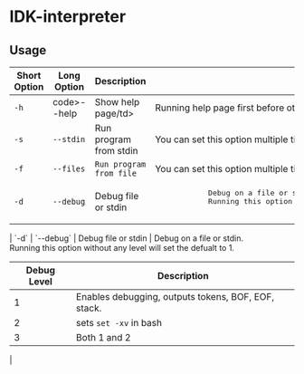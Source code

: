 # IDK-interpreter
## Usage
<table>
<thead>
	<tr>
		<th>Short Option</th>
		<th>Long Option</th>
		<th>Description</th>
		<th>Notes</th>
	</tr>
</thead>
<tbody>
	<tr>
		<td>
			<code>-h</code>
		</td>
		<td>
			code>--help</code>
		</td>
		<td>Show help page/td>
		<td>Running help page first before other options will cancel it.</td>
	</tr>
	<tr>
		<td>
			<code>-s</code>
		</td>
		<td>
			<code>--stdin</code>
		</td>
		<td>Run program from stdin</td>
		<td>You can set this option multiple times</td>
	</tr>
	<tr>
		<td>
			<code>-f</code>
		</td>
		<td>
			<code>--files</code>
		</td>
		<td>
			<code>Run program from file</code>
		</td>
		<td>You can set this option multiple times</td>
	</tr>
	<tr>
		<td>
			<code>-d</code>
		</td>
		<td>
			<code>--debug</code>
		</td>
		<td>Debug file or stdin</td>
		<td>
			<pre>
			Debug on a file or stdin.
			Running this option without any level will set the defualt to 1.
			</pre
		</td>
	</tr>

</tbody>
</table>
|     `-d`     |  `--debug`  |   Debug file or stdin  | Debug on a file or stdin.<br>Running this option without any level will set the defualt to 1.<br><table><thead><tr><th>Debug Level</th><th>Description</th></tr></thead><tbody><tr><td>1</td><td>Enables debugging, outputs tokens, BOF, EOF, stack.</td></tr><tr><td>2</td><td>sets <code>set -xv</code> in bash</td></tr><tr><td>3</td><td>Both 1 and 2</td></tr></tbody></table>|

